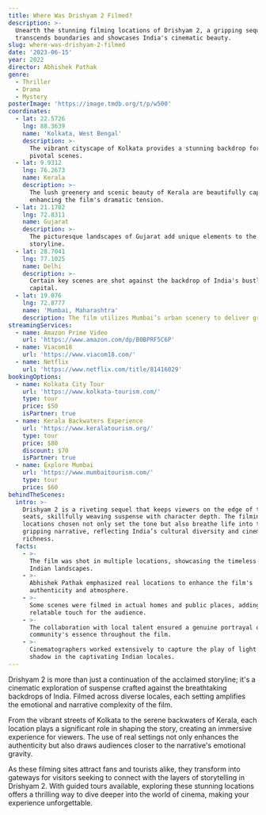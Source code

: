 ```yaml
---
title: Where Was Drishyam 2 Filmed?
description: >-
  Unearth the stunning filming locations of Drishyam 2, a gripping sequel that
  transcends boundaries and showcases India's cinematic beauty.
slug: where-was-drishyam-2-filmed
date: '2023-06-15'
year: 2022
director: Abhishek Pathak
genre:
  - Thriller
  - Drama
  - Mystery
posterImage: 'https://image.tmdb.org/t/p/w500'
coordinates:
  - lat: 22.5726
    lng: 88.3639
    name: 'Kolkata, West Bengal'
    description: >-
      The vibrant cityscape of Kolkata provides a stunning backdrop for many
      pivotal scenes.
  - lat: 9.9312
    lng: 76.2673
    name: Kerala
    description: >-
      The lush greenery and scenic beauty of Kerala are beautifully captured,
      enhancing the film's dramatic tension.
  - lat: 21.1702
    lng: 72.8311
    name: Gujarat
    description: >-
      The picturesque landscapes of Gujarat add unique elements to the
      storyline.
  - lat: 28.7041
    lng: 77.1025
    name: Delhi
    description: >-
      Certain key scenes are shot against the backdrop of India's bustling
      capital.
  - lat: 19.076
    lng: 72.8777
    name: 'Mumbai, Maharashtra'
    description: The film utilizes Mumbai’s urban scenery to deliver gripping moments.
streamingServices:
  - name: Amazon Prime Video
    url: 'https://www.amazon.com/dp/B0BPRF5C6P'
  - name: Viacom18
    url: 'https://www.viacom18.com/'
  - name: Netflix
    url: 'https://www.netflix.com/title/81416029'
bookingOptions:
  - name: Kolkata City Tour
    url: 'https://www.kolkata-tourism.com/'
    type: tour
    price: $50
    isPartner: true
  - name: Kerala Backwaters Experience
    url: 'https://www.keralatourism.org/'
    type: tour
    price: $80
    discount: $70
    isPartner: true
  - name: Explore Mumbai
    url: 'https://www.mumbaitourism.com/'
    type: tour
    price: $60
behindTheScenes:
  intro: >-
    Drishyam 2 is a riveting sequel that keeps viewers on the edge of their
    seats, skillfully weaving suspense with character depth. The filming
    locations chosen not only set the tone but also breathe life into the
    gripping narrative, reflecting India’s cultural diversity and cinematic
    richness.
  facts:
    - >-
      The film was shot in multiple locations, showcasing the timeless beauty of
      Indian landscapes.
    - >-
      Abhishek Pathak emphasized real locations to enhance the film's
      authenticity and atmosphere.
    - >-
      Some scenes were filmed in actual homes and public places, adding a
      relatable touch for the audience.
    - >-
      The collaboration with local talent ensured a genuine portrayal of the
      community's essence throughout the film.
    - >-
      Cinematographers worked extensively to capture the play of light and
      shadow in the captivating Indian locales.
---
```


<Drishyam2Guide />

Drishyam 2 is more than just a continuation of the acclaimed storyline; it's a cinematic exploration of suspense crafted against the breathtaking backdrops of India. Filmed across diverse locales, each setting amplifies the emotional and narrative complexity of the film.

From the vibrant streets of Kolkata to the serene backwaters of Kerala, each location plays a significant role in shaping the story, creating an immersive experience for viewers. The use of real settings not only enhances the authenticity but also draws audiences closer to the narrative's emotional gravity.

As these filming sites attract fans and tourists alike, they transform into gateways for visitors seeking to connect with the layers of storytelling in Drishyam 2. With guided tours available, exploring these stunning locations offers a thrilling way to dive deeper into the world of cinema, making your experience unforgettable.
